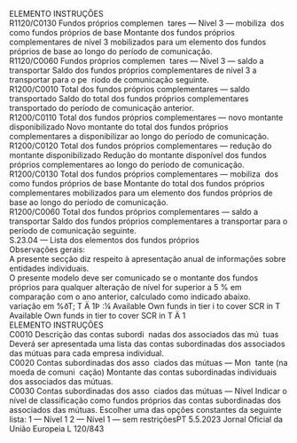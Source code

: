  
ELEMENTO  INSTRUÇÕES  
R1120/C0130  Fundos próprios complemen ­
tares — Nível 3 — mobiliza ­
dos como fundos próprios de 
base  Montante dos fundos próprios complementares de nível 3 mobilizados para um 
elemento dos fundos próprios de base ao longo do período de comunicação.  
R1120/C0060  Fundos próprios complemen ­
tares — Nível 3 — saldo a 
transportar  Saldo dos fundos próprios complementares de nível 3 a transportar para o pe ­
ríodo de comunicação seguinte.  
R1200/C0010  Total dos fundos próprios 
complementares — saldo 
transportado  Saldo do total dos fundos próprios complementares transportado do período de 
comunicação anterior.  
R1200/C0110  Total dos fundos próprios 
complementares — novo 
montante disponibilizado  Novo montante do total dos fundos próprios complementares a disponibilizar ao 
longo do período de comunicação.  
R1200/C0120  Total dos fundos próprios 
complementares — redução 
do montante disponibilizado  Redução do montante disponível dos fundos próprios complementares ao longo 
do período de comunicação.  
R1200/C0130  Total dos fundos próprios 
complementares — mobiliza ­
dos como fundos próprios de 
base  Montante do total dos fundos próprios complementares mobilizados para um 
elemento dos fundos próprios de base ao longo do período de comunicação.  
R1200/C0060  Total dos fundos próprios 
complementares — saldo a 
transportar  Saldo dos fundos próprios complementares a transportar para o período de 
comunicação seguinte.  
S.23.04 — Lista dos elementos dos fundos próprios  
Observações gerais:  
A presente secção diz respeito à apresentação anual de informações sobre entidades individuais.  
O presente modelo deve ser comunicado se o montante dos fundos próprios para qualquer alteração de nível for 
superior a 5 % em comparação com o ano anterior, calculado como indicado abaixo.  
variação em %ðT; T Ä  1Þ :¼  Available Own funds in tier i to cover SCR in T 
Available Own funds in tier to cover SCR in T  Ä  1  
ELEMENTO  INSTRUÇÕES  
C0010  Descrição das contas subordi ­
nadas dos associados das mú ­
tuas  Deverá ser apresentada uma lista das contas subordinadas dos associados das 
mútuas para cada empresa individual.  
C0020  Contas subordinadas dos asso ­
ciados das mútuas — Mon ­
tante (na moeda de comuni ­
cação)  Montante das contas subordinadas individuais dos associados das mútuas.  
C0030  Contas subordinadas dos asso ­
ciados das mútuas — Nível  Indicar o nível de classificação como fundos próprios das contas subordinadas dos 
associados das mútuas. 
Escolher uma das opções constantes da seguinte lista: 
1 — Nível 1 
2 — Nível 1 — sem restriçõesPT  5.5.2023 Jornal Oficial da União Europeia L 120/843